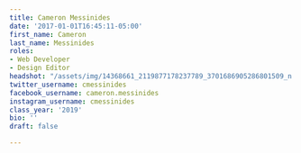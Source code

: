 ```yaml
---
title: Cameron Messinides
date: '2017-01-01T16:45:11-05:00'
first_name: Cameron
last_name: Messinides
roles:
- Web Developer
- Design Editor
headshot: "/assets/img/14368661_2119877178237789_3701686905286801509_n.jpg"
twitter_username: cmessinides
facebook_username: cameron.messinides
instagram_username: cmessinides
class_year: '2019'
bio: ''
draft: false

---
```

